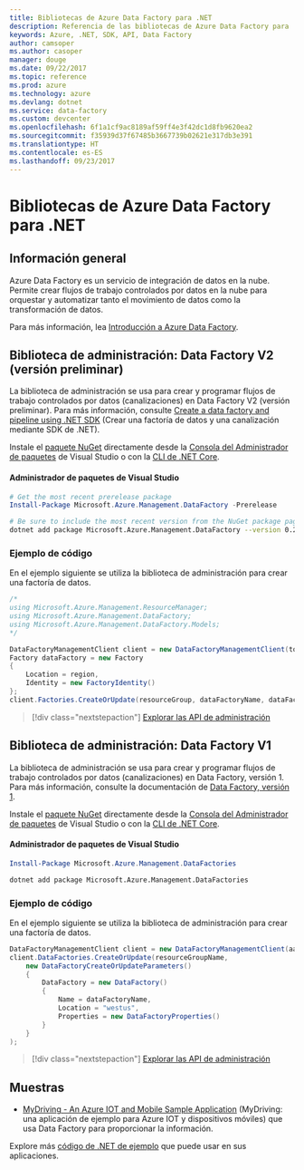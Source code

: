 ```yaml
---
title: Bibliotecas de Azure Data Factory para .NET
description: Referencia de las bibliotecas de Azure Data Factory para .NET
keywords: Azure, .NET, SDK, API, Data Factory
author: camsoper
ms.author: casoper
manager: douge
ms.date: 09/22/2017
ms.topic: reference
ms.prod: azure
ms.technology: azure
ms.devlang: dotnet
ms.service: data-factory
ms.custom: devcenter
ms.openlocfilehash: 6f1a1cf9ac8189af59ff4e3f42dc1d8fb9620ea2
ms.sourcegitcommit: f35939d37f67485b3667739b02621e317db3e391
ms.translationtype: HT
ms.contentlocale: es-ES
ms.lasthandoff: 09/23/2017
---
```

# <a name="azure-data-factory-libraries-for-net"></a>Bibliotecas de Azure Data Factory para .NET

## <a name="overview"></a>Información general

Azure Data Factory es un servicio de integración de datos en la nube. Permite crear flujos de trabajo controlados por datos en la nube para orquestar y automatizar tanto el movimiento de datos como la transformación de datos.

Para más información, lea [Introducción a Azure Data Factory](/azure/data-factory/data-factory-introduction).

## <a name="management-library---data-factory-v2-preview"></a>Biblioteca de administración: Data Factory V2 (versión preliminar)

La biblioteca de administración se usa para crear y programar flujos de trabajo controlados por datos (canalizaciones) en Data Factory V2 (versión preliminar).  Para más información, consulte [Create a data factory and pipeline using .NET SDK](/azure/data-factory/quickstart-create-data-factory-dot-net) (Crear una factoría de datos y una canalización mediante SDK de .NET).

Instale el [paquete NuGet](https://www.nuget.org/packages/Microsoft.Azure.Management.DataFactory) directamente desde la [Consola del Administrador de paquetes][PackageManager] de Visual Studio o con la [CLI de .NET Core][DotNetCLI].

#### <a name="visual-studio-package-manager"></a>Administrador de paquetes de Visual Studio

```powershell
# Get the most recent prerelease package
Install-Package Microsoft.Azure.Management.DataFactory -Prerelease
```

```bash
# Be sure to include the most recent version from the NuGet package page
dotnet add package Microsoft.Azure.Management.DataFactory --version 0.2.0-preview
```

### <a name="code-example"></a>Ejemplo de código

En el ejemplo siguiente se utiliza la biblioteca de administración para crear una factoría de datos.

```csharp
/*
using Microsoft.Azure.Management.ResourceManager;
using Microsoft.Azure.Management.DataFactory;
using Microsoft.Azure.Management.DataFactory.Models;
*/

DataFactoryManagementClient client = new DataFactoryManagementClient(tokenCredentials) { SubscriptionId = subscriptionId };
Factory dataFactory = new Factory
{
    Location = region,
    Identity = new FactoryIdentity()
};
client.Factories.CreateOrUpdate(resourceGroup, dataFactoryName, dataFactory);
```

> [!div class="nextstepaction"]
> [Explorar las API de administración](/dotnet/api/microsoft.azure.management.datafactory)

## <a name="management-library---data-factory-v1"></a>Biblioteca de administración: Data Factory V1

La biblioteca de administración se usa para crear y programar flujos de trabajo controlados por datos (canalizaciones) en Data Factory, versión 1.  Para más información, consulte la documentación de [Data Factory, versión 1](/azure/data-factory/v1/data-factory-introduction).

Instale el [paquete NuGet](https://www.nuget.org/packages/Microsoft.Azure.Management.DataFactories) directamente desde la [Consola del Administrador de paquetes][PackageManager] de Visual Studio o con la [CLI de .NET Core][DotNetCLI].

#### <a name="visual-studio-package-manager"></a>Administrador de paquetes de Visual Studio

```powershell
Install-Package Microsoft.Azure.Management.DataFactories
```

```bash
dotnet add package Microsoft.Azure.Management.DataFactories
```

### <a name="code-example"></a>Ejemplo de código

En el ejemplo siguiente se utiliza la biblioteca de administración para crear una factoría de datos.

```csharp
DataFactoryManagementClient client = new DataFactoryManagementClient(aadTokenCredentials, resourceManagerUri);
client.DataFactories.CreateOrUpdate(resourceGroupName,
    new DataFactoryCreateOrUpdateParameters()
    {
        DataFactory = new DataFactory()
        {
            Name = dataFactoryName,
            Location = "westus",
            Properties = new DataFactoryProperties()
        }
    }
);
```

> [!div class="nextstepaction"]
> [Explorar las API de administración](/dotnet/api/overview/azure/datafactories/management)

## <a name="samples"></a>Muestras

* [MyDriving - An Azure IOT and Mobile Sample Application](https://azure.microsoft.com/resources/samples/mydriving/) (MyDriving: una aplicación de ejemplo para Azure IOT y dispositivos móviles) que usa Data Factory para proporcionar la información.

Explore más [código de .NET de ejemplo](https://azure.microsoft.com/resources/samples/?platform=dotnet) que puede usar en sus aplicaciones.

[PackageManager]: https://docs.microsoft.com/nuget/tools/package-manager-console
[DotNetCLI]: https://docs.microsoft.com/dotnet/core/tools/dotnet-add-package
